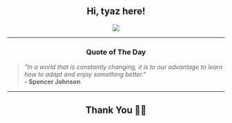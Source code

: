 <h2 align="center"> Hi, tyaz here!</h2>

<p align="center">
<a href="https://github.com/tyazx" alt="github streak"><img src="https://dvst-streak.herokuapp.com/?user=tyazx&theme=tokyonight&fire=DD472C"></a>
</p>

<hr>
<h3 align="center">Quote of The Day</h3>
<p align="center">
<blockquote>
<i>"In a world that is constantly changing, it is to our advantage to learn how to adapt and enjoy something better."</i>
<br>
<b>- Spencer Johnson</b>
</blockquote>
</p>


<hr>
<h2 align="center">Thank You 🙏🏼</h2>
